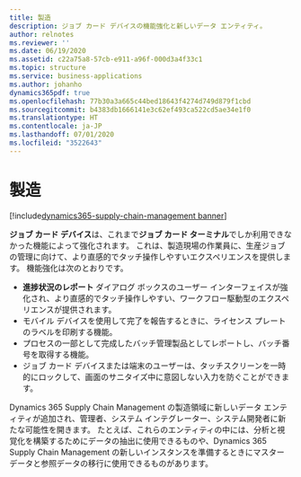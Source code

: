 ```yaml
---
title: 製造
description: ジョブ カード デバイスの機能強化と新しいデータ エンティティ。
author: relnotes
ms.reviewer: ''
ms.date: 06/19/2020
ms.assetid: c22a75a8-57cb-e911-a96f-000d3a4f33c1
ms.topic: structure
ms.service: business-applications
ms.author: johanho
dynamics365pdf: true
ms.openlocfilehash: 77b30a3a665c44bed18643f4274d749d879f1cbd
ms.sourcegitcommit: b4383db1666141e3c62ef493ca522cd5ae34e1f0
ms.translationtype: HT
ms.contentlocale: ja-JP
ms.lasthandoff: 07/01/2020
ms.locfileid: "3522643"
---
```

# <a name="manufacturing"></a>製造

[!include[dynamics365-supply-chain-management banner](../includes/dynamics365-supply-chain-management.md)]

<!--structure start-->
**ジョブ カード デバイス**は、これまで**ジョブ カード ターミナル**でしか利用できなかった機能によって強化されます。 これは、製造現場の作業員に、生産ジョブの管理に向けて、より直感的でタッチ操作しやすいエクスペリエンスを提供します。  機能強化は次のとおりです。

- **進捗状況のレポート** ダイアログ ボックスのユーザー インターフェイスが強化され、より直感的でタッチ操作しやすい、ワークフロー駆動型のエクスペリエンスが提供されます。
- モバイル デバイスを使用して完了を報告するときに、ライセンス プレートのラベルを印刷する機能。
- プロセスの一部として完成したバッチ管理製品としてレポートし、バッチ番号を取得する機能。 
- ジョブ カード デバイスまたは端末のユーザーは、タッチスクリーンを一時的にロックして、画面のサニタイズ中に意図しない入力を防ぐことができます。

Dynamics 365 Supply Chain Management の製造領域に新しいデータ エンティティが追加され、管理者、システム インテグレーター、システム開発者に新たな可能性を開きます。 たとえば、これらのエンティティの中には、分析と視覚化を構築するためにデータの抽出に使用できるものや、Dynamics 365 Supply Chain Management の新しいインスタンスを準備するときにマスター データと参照データの移行に使用できるものがあります。
<!--structure end-->



